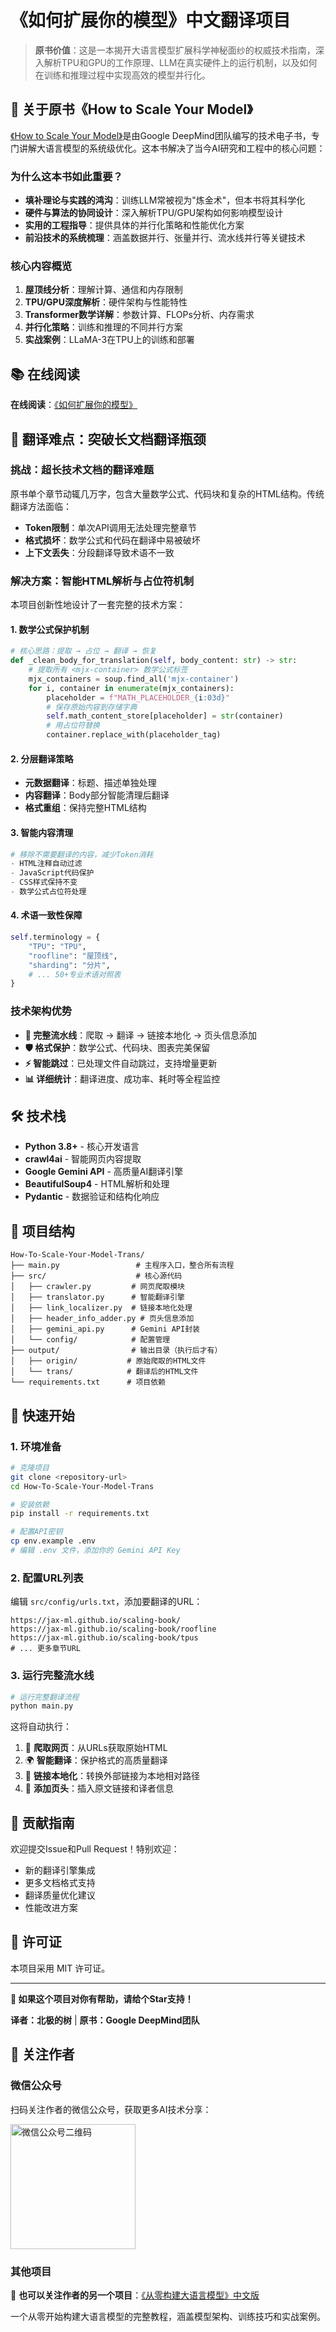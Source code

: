 # 《如何扩展你的模型》中文翻译项目

> **原书价值**：这是一本揭开大语言模型扩展科学神秘面纱的权威技术指南，深入解析TPU和GPU的工作原理、LLM在真实硬件上的运行机制，以及如何在训练和推理过程中实现高效的模型并行化。

## 📖 关于原书《How to Scale Your Model》

[《How to Scale Your Model》](https://jax-ml.github.io/scaling-book/)是由Google DeepMind团队编写的技术电子书，专门讲解大语言模型的系统级优化。这本书解决了当今AI研究和工程中的核心问题：

### 为什么这本书如此重要？

- **填补理论与实践的鸿沟**：训练LLM常被视为"炼金术"，但本书将其科学化
- **硬件与算法的协同设计**：深入解析TPU/GPU架构如何影响模型设计
- **实用的工程指导**：提供具体的并行化策略和性能优化方案
- **前沿技术的系统梳理**：涵盖数据并行、张量并行、流水线并行等关键技术

### 核心内容概览

1. **屋顶线分析**：理解计算、通信和内存限制
2. **TPU/GPU深度解析**：硬件架构与性能特性
3. **Transformer数学详解**：参数计算、FLOPs分析、内存需求
4. **并行化策略**：训练和推理的不同并行方案
5. **实战案例**：LLaMA-3在TPU上的训练和部署

## 📚 在线阅读

**在线阅读**：[《如何扩展你的模型》](https://skindhu.github.io/How-To-Scale-Your-Model-CN/article-trans/scaling-book.html)


## 🚀 翻译难点：突破长文档翻译瓶颈

### 挑战：超长技术文档的翻译难题

原书单个章节动辄几万字，包含大量数学公式、代码块和复杂的HTML结构。传统翻译方法面临：
- **Token限制**：单次API调用无法处理完整章节
- **格式损坏**：数学公式和代码在翻译中易被破坏
- **上下文丢失**：分段翻译导致术语不一致

### 解决方案：智能HTML解析与占位符机制

本项目创新性地设计了一套完整的技术方案：

#### 1. **数学公式保护机制**
```python
# 核心思路：提取 → 占位 → 翻译 → 恢复
def _clean_body_for_translation(self, body_content: str) -> str:
    # 提取所有 <mjx-container> 数学公式标签
    mjx_containers = soup.find_all('mjx-container')
    for i, container in enumerate(mjx_containers):
        placeholder = f"MATH_PLACEHOLDER_{i:03d}"
        # 保存原始内容到存储字典
        self.math_content_store[placeholder] = str(container)
        # 用占位符替换
        container.replace_with(placeholder_tag)
```

#### 2. **分层翻译策略**
- **元数据翻译**：标题、描述单独处理
- **内容翻译**：Body部分智能清理后翻译
- **格式重组**：保持完整HTML结构

#### 3. **智能内容清理**
```python
# 移除不需要翻译的内容，减少Token消耗
- HTML注释自动过滤
- JavaScript代码保护
- CSS样式保持不变
- 数学公式占位符处理
```

#### 4. **术语一致性保障**
```python
self.terminology = {
    "TPU": "TPU",
    "roofline": "屋顶线",
    "sharding": "分片",
    # ... 50+专业术语对照表
}
```

### 技术架构优势

- **🔄 完整流水线**：爬取 → 翻译 → 链接本地化 → 页头信息添加
- **🛡️ 格式保护**：数学公式、代码块、图表完美保留
- **⚡ 智能跳过**：已处理文件自动跳过，支持增量更新
- **📊 详细统计**：翻译进度、成功率、耗时等全程监控

## 🛠️ 技术栈

- **Python 3.8+** - 核心开发语言
- **crawl4ai** - 智能网页内容提取
- **Google Gemini API** - 高质量AI翻译引擎
- **BeautifulSoup4** - HTML解析和处理
- **Pydantic** - 数据验证和结构化响应

## 📁 项目结构

```
How-To-Scale-Your-Model-Trans/
├── main.py                 # 主程序入口，整合所有流程
├── src/                    # 核心源代码
│   ├── crawler.py         # 网页爬取模块
│   ├── translator.py      # 智能翻译引擎
│   ├── link_localizer.py  # 链接本地化处理
│   ├── header_info_adder.py # 页头信息添加
│   ├── gemini_api.py      # Gemini API封装
│   └── config/            # 配置管理
├── output/                # 输出目录（执行后才有）
│   ├── origin/           # 原始爬取的HTML文件
│   └── trans/            # 翻译后的HTML文件
└── requirements.txt      # 项目依赖
```

## 🚀 快速开始

### 1. 环境准备

```bash
# 克隆项目
git clone <repository-url>
cd How-To-Scale-Your-Model-Trans

# 安装依赖
pip install -r requirements.txt

# 配置API密钥
cp env.example .env
# 编辑 .env 文件，添加你的 Gemini API Key
```

### 2. 配置URL列表

编辑 `src/config/urls.txt`，添加要翻译的URL：
```
https://jax-ml.github.io/scaling-book/
https://jax-ml.github.io/scaling-book/roofline
https://jax-ml.github.io/scaling-book/tpus
# ... 更多章节URL
```

### 3. 运行完整流水线

```bash
# 运行完整翻译流程
python main.py
```

这将自动执行：
1. 📡 **爬取网页**：从URLs获取原始HTML
2. 🌍 **智能翻译**：保护格式的高质量翻译
3. 🔗 **链接本地化**：转换外部链接为本地相对路径
4. 📝 **添加页头**：插入原文链接和译者信息


## 🤝 贡献指南

欢迎提交Issue和Pull Request！特别欢迎：
- 新的翻译引擎集成
- 更多文档格式支持
- 翻译质量优化建议
- 性能改进方案

## 📄 许可证

本项目采用 MIT 许可证。

---

**🌟 如果这个项目对你有帮助，请给个Star支持！**

**译者：北极的树** | **原书：Google DeepMind团队**

## 📱 关注作者

### 微信公众号
扫码关注作者的微信公众号，获取更多AI技术分享：

<img src="https://wechat-account-1251781786.cos.ap-guangzhou.myqcloud.com/wechat_account.jpeg" width="200" alt="微信公众号二维码">

### 其他项目
🔗 **也可以关注作者的另一个项目**：[《从零构建大语言模型》中文版](https://github.com/skindhu/Build-A-Large-Language-Model-CN)

一个从零开始构建大语言模型的完整教程，涵盖模型架构、训练技巧和实战案例。
